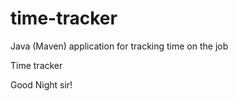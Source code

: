 # time-tracker
Java (Maven) application for tracking time on the job

Time tracker

Good Night sir!
